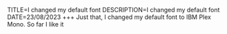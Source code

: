 TITLE=I changed my default font
DESCRIPTION=I changed my default font
DATE=23/08/2023
+++
Just that, I changed my default font to IBM Plex Mono. So far I like it